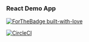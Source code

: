 ### React Demo App

[![ForTheBadge built-with-love](http://ForTheBadge.com/images/badges/built-with-love.svg)](https://GitHub.com/gazeing/)

[![CircleCI](https://circleci.com/gh/gazeing/NewReactDemoApp.svg?style=svg&circle-token=0b2f9c548926d163740d42648323d8184c225f86)](https://circleci.com/gh/gazeing/NewReactDemoApp)